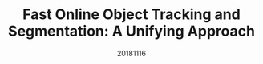 ---
title: "Fast Online Object Tracking and Segmentation: A Unifying Approach"
date: 20181116
category: "vision"
author_list: "Qiang Wang*, Li Zhang*, Luca Bertinetto*, Weiming Hu, Philip H.S. Torr"
pub_in: "CVPR 2019"
pdf_url: "https://arxiv.org/abs/1812.05050"
code_url: "https://github.com/foolwood/SiamMask"
img_path1: "SiamMask.png"
---